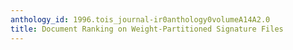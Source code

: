 ```yaml
---
anthology_id: 1996.tois_journal-ir0anthology0volumeA14A2.0
title: Document Ranking on Weight-Partitioned Signature Files
---
```

